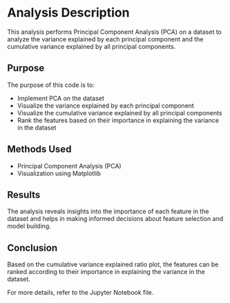 # Analysis Description

This analysis performs Principal Component Analysis (PCA) on a dataset to analyze the variance explained by each principal component and the cumulative variance explained by all principal components.

## Purpose
The purpose of this code is to:
- Implement PCA on the dataset
- Visualize the variance explained by each principal component
- Visualize the cumulative variance explained by all principal components
- Rank the features based on their importance in explaining the variance in the dataset

## Methods Used
- Principal Component Analysis (PCA)
- Visualization using Matplotlib

## Results
The analysis reveals insights into the importance of each feature in the dataset and helps in making informed decisions about feature selection and model building.

## Conclusion
Based on the cumulative variance explained ratio plot, the features can be ranked according to their importance in explaining the variance in the dataset.

For more details, refer to the Jupyter Notebook file.
